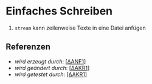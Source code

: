 # Einfaches Schreiben

1. `stream` kann zeilenweise Texte in eine Datei anfügen

## Referenzen

* _wird erzeugt durch_: [[ΔANF1]](../../delta/anf/1.patch)
* _wird geändert durch_: [[ΔAKR1]](../../delta/akr/1.patch)
* _wird getestet durch_: [[ΔAKR1]](../../delta/akr/1.patch)
